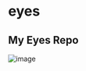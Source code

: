 # eyes
## My Eyes Repo
![image](https://user-images.githubusercontent.com/93243095/158077969-7d60fda0-3726-4bf4-9130-5bea8a59e8fb.png)

